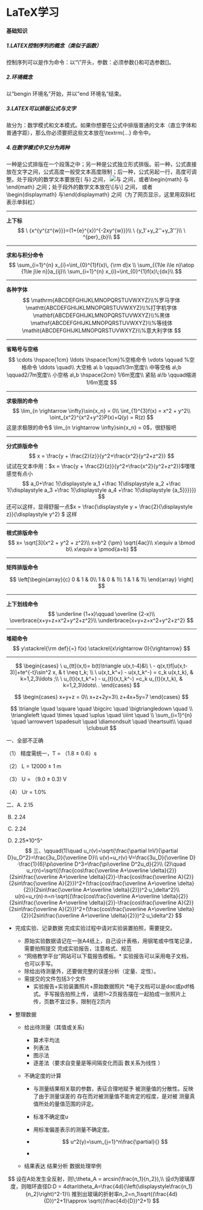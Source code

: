 # LaTeX学习

#### 基础知识

##### 1.LATEX控制序列的概念（类似于函数）

控制序列可以是作为命令：以“\”开头，参数：必须参数{}和可选参数[]。

##### 2.环境概念

以“bengin 环境名”开始，并以“end 环境名”结束。

##### 3.LATEX可以排版公式与文字

故分为：数学模式和文本模式。如果你想要在公式中排版普通的文本（直立字体和普通字距），那么你必须要把这些文本放在\textrm{...} 命令中。

##### 4.在数学模式中又分为两种

一种是公式排版在一个段落之中；另一种是公式独立形式排版。前一种，公式直接放在文字之间，公式高度一般受文本高度限制；后一种，公式另起一行，高度可调整。处于段内的数学文本要放在\( 与\) 之间， ![与](https://math.jianshu.com/math?formula=%E4%B8%8E) 之间，或者\begin{math} 与\end{math} 之间；处于段外的数学文本放在\\[与\\] 之间， 或者\begin{displaymath} 与\end{displaymath} 之间（为了网页显示，这里用双斜杠表示单斜杠）

***

**上下标**
$$
\ {x^{y^{z^{w}}}=(1+{e}^{x})^{-2xy^{w}}}\\
\ {y_1'+y_2''+y_3''}\\
\ ^{per}_{b}\\
$$

***

**求和与积分命令**
$$
\sum_{i=1}^{n} x_{i}=\int_{0}^{1}f(x)\, {\rm d}x \\
\sum_{{1\le i\le n}\atop {1\le j\le n}}a_{ij}\\
\sum_{i=1}^{n} x_{i}=\int_{0}^{1}f(x)\;{dx}\\
$$

***

**各种字体**
$$
\mathrm{ABCDEFGHIJKLMNOPQRSTUVWXYZ}\\%罗马字体
\mathtt{ABCDEFGHIJKLMNOPQRSTUVWXYZ}\\%打字机字体
\mathbf{ABCDEFGHIJKLMNOPQRSTUVWXYZ}\\%黑体
\mathsf{ABCDEFGHIJKLMNOPQRSTUVWXYZ}\\%等线体
\mathit{ABCDEFGHIJKLMNOPQRSTUVWXYZ}\\%意大利字体
$$

***

**省略号与空格**
$$
\cdots \hspace{1cm}
\ldots \hspace{1cm}%空格命令
\vdots \qquad %空格命令
\ddots \quad\\
大空格 a\ b \qquad1/3m宽度\\
中等空格 a\;b \qquad2/7m宽度\\
小空格 a\,b \hspace{2cm} 1/6m宽度\\
紧贴 a\!b \qquad缩进1/6m宽度
$$

***

**求极限的命令**
$$
\lim_{n \rightarrow \infty}\sin{x_n} = 0\\
\int_{1}^{3}f(x) = x^2 + y^2\\
\oint_{x^2}^{x^2+y^2}P(x)+Q(y) = R(z)
$$
这是求极限的命令$ \lim_{n \rightarrow \infty}sin{x_n} = 0$，很舒服吧

***

**分式排版命令**
$$
x = \frac{y + \frac{2}{z}}{y^2+\frac{x^2}{y^2+z^2}}
$$
试试在文本中用：$x = \frac{y + \frac{2}{z}}{y^2+\frac{x^2}{y^2+z^2}}$嘿嘿感觉有点小
$$
a_0+\frac 1{\displaystyle a_1 
     +\frac 1{\displaystyle a_2
     +\frac 1{\displaystyle a_3
     +\frac 1{\displaystyle a_4
     +\frac 1{\displaystyle {a_5}}}}}}
$$
还可以这样，显得舒服一点$x = \frac{\displaystyle y + \frac{2}{\displaystyle z}}{\displaystyle y^2} $ 这样

***

**根式排版命令**
$$
x= \sqrt[3]{x^2 + y^2 + z^2}\\
x=b^2 {\pm} \sqrt{4ac}\\
x\equiv a \bmod b\\
x\equiv a \pmod{a+b}
$$

***

**矩阵排版命令**

$$
\left[\begin{array}{c}
0 & 1 & 0\\
1 & 0 & 1\\
1 & 1 & 1\\
\end{array}
\right]
$$


***

**上下划线命令**
$$
\underline {1+x}\qquad
\overline {2-x}\\
\overbrace{x+y+z+x^2+y^2+z^2}\\
\underbrace{x+y+z+x^2+y^2+z^2}
$$

***

**堆砌命令**
$$
y\stackrel{\rm def}{=} f(x) \stackrel{x\rightarrow 0}{\rightarrow}
$$





***

$$
\begin{cases}
 \ u_{tt}(x,t)= b(t)\triangle u(x,t-4)&\\
\ - q(x,t)f[u(x,t-3)]+te^{-t}\sin^2 x,  &  t \neq t_k; \\
 \ u(x,t_k^+) - u(x,t_k^-) = c_k u(x,t_k), & k=1,2,3\ldots ;\\
 \ u_{t}(x,t_k^+) - u_{t}(x,t_k^-) =c_k u_{t}(x,t_k), &
 k=1,2,3\ldots\ .
\end{cases}
$$


$$
\begin{cases}
x+y+z = 0\\
x+z+2y=3\\
z+4x+5y=7
\end{cases}
$$

$$
\triangle \quad \square \quad \bigcirc \quad \bigtriangledown \quad \\
\triangleleft \quad \times \quad \uplus \quad \iiint \quad \\
\sum_{i=1}^{n} \quad \arrowvert \spadesuit \quad \diamondsuit \quad
\heartsuit\\ \quad \clubsuit
$$

一、全部不正确

（1）   精度需统一，T = （1.8 $\pm$ 0.6）s

（2）   L = 12000 $\pm$ 1 m 

（3）   U = （9.0 ± 0.3) V

（4）  Ur = 1.0%

二、A. 2.15

​		B. 2.24 

​		C. 2.24 

​		D. 2.25*10^5^   
$$
三、\qquad(1)\quad u_r(v)=\sqrt{\frac{\partial lnV}{\partial D}u_D^2}=\frac{3u_D}{\overline D}\\
u(v)=u_r(v)·V=\frac{3u_D}{\overline D}·\frac{1}{6}\pi\overline D^3=\frac{\pi\overline D^2u_d}{2}\\
(2)\quad u_r(n)=\sqrt{(\frac{cos\frac{\overline A+\overline \delta}{2}}{2sin\frac{\overline A+\overline \delta}{2}}-\frac{cos\frac{\overline A}{2}}{2sin\frac{\overline A}{2}})^2+(\frac{cos\frac{\overline A+\overline \delta}{2}}{2sin\frac{\overline A+\overline \delta}{2}})^2·u_\delta^2}\\
u(n)=u_r(n)·n=n·\sqrt{(\frac{cos\frac{\overline A+\overline \delta}{2}}{2sin\frac{\overline A+\overline \delta}{2}}-\frac{cos\frac{\overline A}{2}}{2sin\frac{\overline A}{2}})^2+(\frac{cos\frac{\overline A+\overline \delta}{2}}{2sin\frac{\overline A+\overline \delta}{2}})^2·u_\delta^2}
$$





- 完成实验、记录数据
  完成实验过程中请对实验装置拍照，需要提交。
  - 原始实验数据请记在一张A4纸上，自己设计表格，用钢笔或中性笔记录，需要拍照提交
    完成实验报告，注意格式、规范
  - “网络教学平台”网站可以下载报告模板。* 实验报告可以采用电子文档，也可以手写。
  - 除给出待测量外，还要做完整的误差分析（定量、定性）。
  - 需提交的文件包括3个文件
    - 实验报告+实验装置照片+原始数据照片
      *电子文档可以是doc或pdf格式。手写报告拍照上传，
      请把1~2页报告摆在一起拍成一张照片上传，页数不宜过多，限制在2页内

- 整理数据

  - 给出待测量（其值或关系)

    - 算术平均法
    - 列表法
    - 图示法
    - 逐差法（要求自变量是等间隔变化而函 数关系为线性 ）

  - 不确定度的计算

    - 与测量结果相关联的参数，表征合理地赋予 被测量值的分散性。反映了由于测量误差的 存在而对被测量值不能肯定的程度，是对被 测量真值所处的量值范围的评定。

    - 标准不确定度u

    - 用标准偏差表示的测量不确定度。

    - $$
      u^2(y)=\sum_{j=1}^n\frac{\partial}{}
      $$

    - 

  - 结果表达
    结果分析
    数据处理举例

  

$$
设在A处发生全反射，则\;\theta_A = arcsin(\frac{n_1}{n_2}),\\
设d为玻璃厚度，则暗环直径D:D = 4dtan\theta_A=\frac{4d}{\left(\displaystyle\frac{n_1}{n_2}\right)^2-1}\\
推到出玻璃的折射率n_2=n_1\sqrt{(\frac{4d}{D})^2+1}\approx \sqrt{(\frac{4d}{D})^2+1}
$$






















